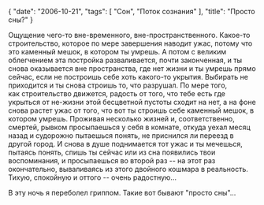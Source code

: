 {
   "date": "2006-10-21",
   "tags": [
      "Сон",
      "Поток сознания"
   ],
   "title": "Просто сны?"
}

Ощущение чего-то вне-временного, вне-пространственного. Какое-то строительство, которое по мере завершения наводит ужас, потому что это каменный мешок, в котором ты умрешь. А потом с великим облегчением эта постройка разваливается, почти законченная, и ты снова оказывается вне пространства, где нет жизни и ты умрешь прямо сейчас, если не построишь себе хоть какого-то укрытия. Выбирать не приходится и ты снова строишь то, что разрушал. По мере того, как строительство движется, радость от того, что тебе есть где укрыться от не-жизни этой бесцветной пустоты сходит на нет, а на фоне снова растет ужас от того, что вот ты строишь себе каменный мешок, в котором умрешь. Проживая несколько жизней и, соответственно, смертей, рывком просыпаешься у себя в комнате, откуда уехал месяц назад и судорожно пытаешься понять, не приснился ли переезд в другой город. И снова в душе поднимается тот ужас и ты мечешься, пытаясь понять, спишь ты сейчас или из сна появились твои воспоминания, и просыпаешься во второй раз -- на этот раз окончательно, вываливаясь из этого двойного кошмара в реальность. Тихую, спокойную и оттого -- очень радостную...

В эту ночь я переболел гриппом. Такие вот бывают "просто сны"...
